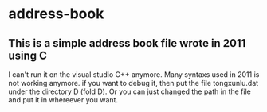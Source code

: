 # address-book
## This is a simple address book file wrote in 2011 using C
I can't run it on the visual studio C++ anymore. Many syntaxs used in 2011 is not working anymore. 
if you want to debug it, then put the file tongxunlu.dat under the directory D (fold D). Or you can just changed the path in the file and put it in whereever you want.
